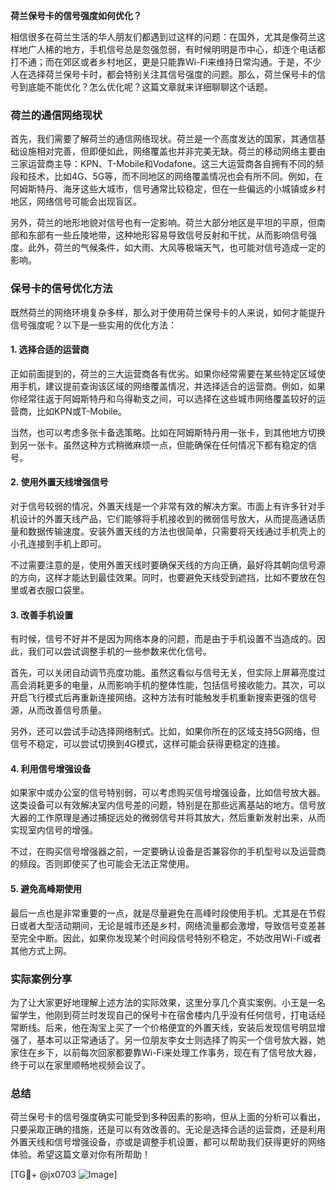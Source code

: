 **荷兰保号卡的信号强度如何优化？**

相信很多在荷兰生活的华人朋友们都遇到过这样的问题：在国外，尤其是像荷兰这样地广人稀的地方，手机信号总是忽强忽弱，有时候明明是市中心，却连个电话都打不通；而在郊区或者乡村地区，更是只能靠Wi-Fi来维持日常沟通。于是，不少人在选择荷兰保号卡时，都会特别关注其信号强度的问题。那么，荷兰保号卡的信号到底能不能优化？怎么优化呢？这篇文章就来详细聊聊这个话题。

### 荷兰的通信网络现状

首先，我们需要了解荷兰的通信网络现状。荷兰是一个高度发达的国家，其通信基础设施相对完善，但即便如此，网络覆盖也并非完美无缺。荷兰的移动网络主要由三家运营商主导：KPN、T-Mobile和Vodafone。这三大运营商各自拥有不同的频段和技术，比如4G、5G等，而不同地区的网络覆盖情况也会有所不同。例如，在阿姆斯特丹、海牙这些大城市，信号通常比较稳定，但在一些偏远的小城镇或乡村地区，网络信号可能会出现盲区。

另外，荷兰的地形地貌对信号也有一定影响。荷兰大部分地区是平坦的平原，但南部和东部有一些丘陵地带，这种地形容易导致信号反射和干扰，从而影响信号强度。此外，荷兰的气候条件，如大雨、大风等极端天气，也可能对信号造成一定的影响。

### 保号卡的信号优化方法

既然荷兰的网络环境复杂多样，那么对于使用荷兰保号卡的人来说，如何才能提升信号强度呢？以下是一些实用的优化方法：

#### 1. 选择合适的运营商

正如前面提到的，荷兰的三大运营商各有优劣。如果你经常需要在某些特定区域使用手机，建议提前查询该区域的网络覆盖情况，并选择适合的运营商。例如，如果你经常往返于阿姆斯特丹和乌得勒支之间，可以选择在这些城市网络覆盖较好的运营商，比如KPN或T-Mobile。

当然，也可以考虑多张卡备选策略。比如在阿姆斯特丹用一张卡，到其他地方切换到另一张卡。虽然这种方式稍微麻烦一点，但能确保在任何情况下都有稳定的信号。

#### 2. 使用外置天线增强信号

对于信号较弱的情况，外置天线是一个非常有效的解决方案。市面上有许多针对手机设计的外置天线产品，它们能够将手机接收到的微弱信号放大，从而提高通话质量和数据传输速度。安装外置天线的方法也很简单，只需要将天线通过手机壳上的小孔连接到手机上即可。

不过需要注意的是，使用外置天线时要确保天线的方向正确，最好将其朝向信号源的方向，这样才能达到最佳效果。同时，也要避免天线受到遮挡，比如不要放在包里或者衣服口袋里。

#### 3. 改善手机设置

有时候，信号不好并不是因为网络本身的问题，而是由于手机设置不当造成的。因此，我们可以尝试调整手机的一些参数来优化信号。

首先，可以关闭自动调节亮度功能。虽然这看似与信号无关，但实际上屏幕亮度过高会消耗更多的电量，从而影响手机的整体性能，包括信号接收能力。其次，可以开启飞行模式后再重新连接网络。这种方法有时能触发手机重新搜索更强的信号源，从而改善信号质量。

另外，还可以尝试手动选择网络制式。比如，如果你所在的区域支持5G网络，但信号不稳定，可以尝试切换到4G模式，这样可能会获得更稳定的连接。

#### 4. 利用信号增强设备

如果家中或办公室的信号特别弱，可以考虑购买信号增强设备，比如信号放大器。这类设备可以有效解决室内信号差的问题，特别是在那些远离基站的地方。信号放大器的工作原理是通过捕捉远处的微弱信号并将其放大，然后重新发射出来，从而实现室内信号的增强。

不过，在购买信号增强器之前，一定要确认设备是否兼容你的手机型号以及运营商的频段。否则即使买了也可能会无法正常使用。

#### 5. 避免高峰期使用

最后一点也是非常重要的一点，就是尽量避免在高峰时段使用手机。尤其是在节假日或者大型活动期间，无论是城市还是乡村，网络流量都会激增，导致信号变差甚至完全中断。因此，如果你发现某个时间段信号特别不稳定，不妨改用Wi-Fi或者其他方式上网。

### 实际案例分享

为了让大家更好地理解上述方法的实际效果，这里分享几个真实案例。小王是一名留学生，他刚到荷兰时发现自己的保号卡在宿舍楼内几乎没有任何信号，打电话经常断线。后来，他在淘宝上买了一个价格便宜的外置天线，安装后发现信号明显增强了，基本可以正常通话了。另一位朋友李女士则选择了购买一个信号放大器，她家住在乡下，以前每次回家都要靠Wi-Fi来处理工作事务，现在有了信号放大器，终于可以在家里顺畅地视频会议了。

### 总结

荷兰保号卡的信号强度确实可能受到多种因素的影响，但从上面的分析可以看出，只要采取正确的措施，还是可以有效改善的。无论是选择合适的运营商，还是利用外置天线和信号增强设备，亦或是调整手机设置，都可以帮助我们获得更好的网络体验。希望这篇文章对你有所帮助！

[TG💪+ @jx0703 ![Image](https://github.com/user-attachments/assets/dbca1d08-cadb-493c-b0ec-ad6f7a83f270)]